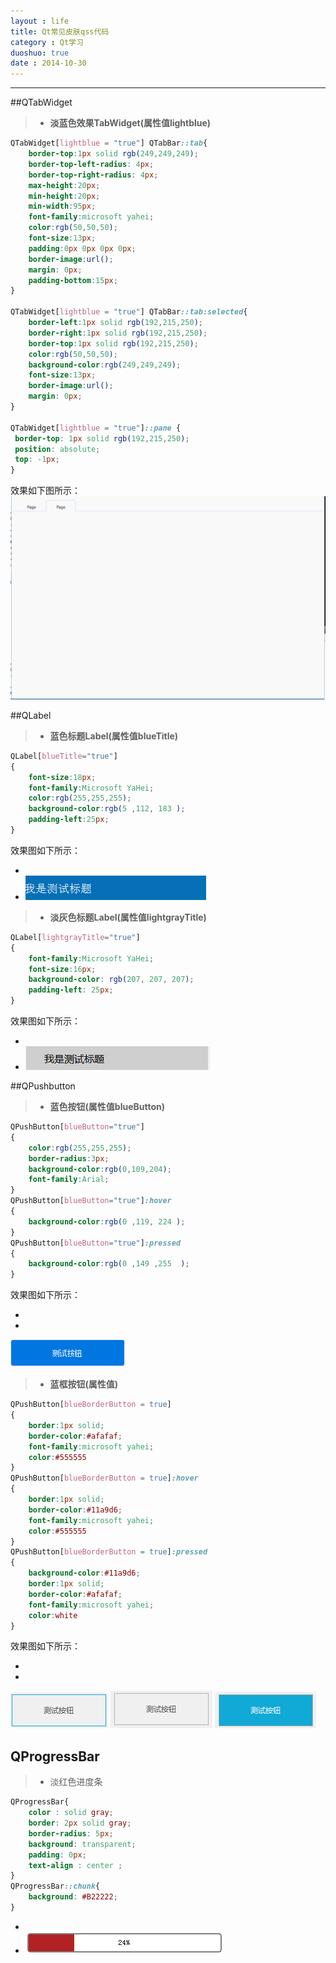 ```yaml
---
layout : life
title: Qt常见皮肤qss代码
category : Qt学习
duoshuo: true
date : 2014-10-30
---
```


<!-- more -->

******

##QTabWidget

> * **淡蓝色效果TabWidget(属性值lightblue)**

```css
QTabWidget[lightblue = "true"] QTabBar::tab{    	
	border-top:1px solid rgb(249,249,249);
	border-top-left-radius: 4px;
    border-top-right-radius: 4px;
	max-height:20px;
	min-height:20px;
	min-width:95px;
	font-family:microsoft yahei;
	color:rgb(50,50,50);
	font-size:13px;
	padding:0px 0px 0px 0px;
	border-image:url();
	margin: 0px;
	padding-bottom:15px;
}

QTabWidget[lightblue = "true"] QTabBar::tab:selected{
	border-left:1px solid rgb(192,215,250);
	border-right:1px solid rgb(192,215,250);
	border-top:1px solid rgb(192,215,250);
	color:rgb(50,50,50);
	background-color:rgb(249,249,249);
	font-size:13px;
	border-image:url();
	margin: 0px;
}

QTabWidget[lightblue = "true"]::pane { 
 border-top: 1px solid rgb(192,215,250);
 position: absolute;
 top: -1px;
}
```
效果如下图所示：
![QTableWidget](/res/img/blog/皮肤模块说明文档的资源文件/QTabWidget.png)

##QLabel 

> * **蓝色标题Label(属性值blueTitle)**

```css
QLabel[blueTitle="true"]
{
	font-size:18px;
	font-family:Microsoft YaHei;
	color:rgb(255,255,255);
	background-color:rgb(5 ,112, 183 );
	padding-left:25px;
}
```

效果图如下所示：

* 
 * ![blueTitleLabel](/res/img/blog/皮肤模块说明文档的资源文件/blueTitle.png)

> * **淡灰色标题Label(属性值lightgrayTitle)**

```css
QLabel[lightgrayTitle="true"]
{
	font-family:Microsoft YaHei;
	font-size:16px;
	background-color: rgb(207, 207, 207);
	padding-left: 25px;
}
```

效果图如下所示：

* 
 * ![lightGrayTitleLabel](/res/img/blog/皮肤模块说明文档的资源文件/lightGrayTitle.png)

##QPushbutton

> * **蓝色按钮(属性值blueButton)**

```css
QPushButton[blueButton="true"]
{
	color:rgb(255,255,255);
	border-radius:3px;
	background-color:rgb(0,109,204);
	font-family:Arial;
}
QPushButton[blueButton="true"]:hover
{
	background-color:rgb(0 ,119, 224 );
}
QPushButton[blueButton="true"]:pressed
{
	background-color:rgb(0 ,149 ,255  );
}
```

效果图如下所示：

* 
 * 
  ![blueButton](/res/img/blog/皮肤模块说明文档的资源文件/blueButton.png)
  
> * **蓝框按钮(属性值)**

```css
QPushButton[blueBorderButton = true]
{
	border:1px solid;
	border-color:#afafaf;
	font-family:microsoft yahei;
	color:#555555
}
QPushButton[blueBorderButton = true]:hover
{
	border:1px solid;
	border-color:#11a9d6;
	font-family:microsoft yahei;
	color:#555555
}
QPushButton[blueBorderButton = true]:pressed
{
	background-color:#11a9d6;
	border:1px solid;
	border-color:#afafaf;
	font-family:microsoft yahei;
	color:white
}
```      

效果图如下所示：

* 
 * 
  ![blueButton](/res/img/blog/皮肤模块说明文档的资源文件/blueBorderButton.png)
  ![blueBorderButton_normal](/res/img/blog/皮肤模块说明文档的资源文件/blueBorderButton_normal.png)
  ![blueBorderButton_push](/res/img/blog/皮肤模块说明文档的资源文件/blueBorderButton_push.png)
  
## QProgressBar

> * 淡红色进度条

```css
QProgressBar{  
    color : solid gray;  
    border: 2px solid gray;  
    border-radius: 5px;  
    background: transparent;  
    padding: 0px;  
    text-align : center ;  
}  
QProgressBar::chunk{  
    background: #B22222;  
}  
```
* 
 * ![redProgressBar](/res/img/blog/皮肤模块说明文档的资源文件/redProgressBar.png) 